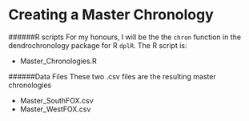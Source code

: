# Creating a Master Chronology

######R scripts
For my honours, I will be the the ```chron``` function in the dendrochronology package for R ```dplR```. The R script is:
* Master_Chronologies.R

######Data Files
These two .csv files are the resulting master chronologies
* Master_SouthFOX.csv
* Master_WestFOX.csv
